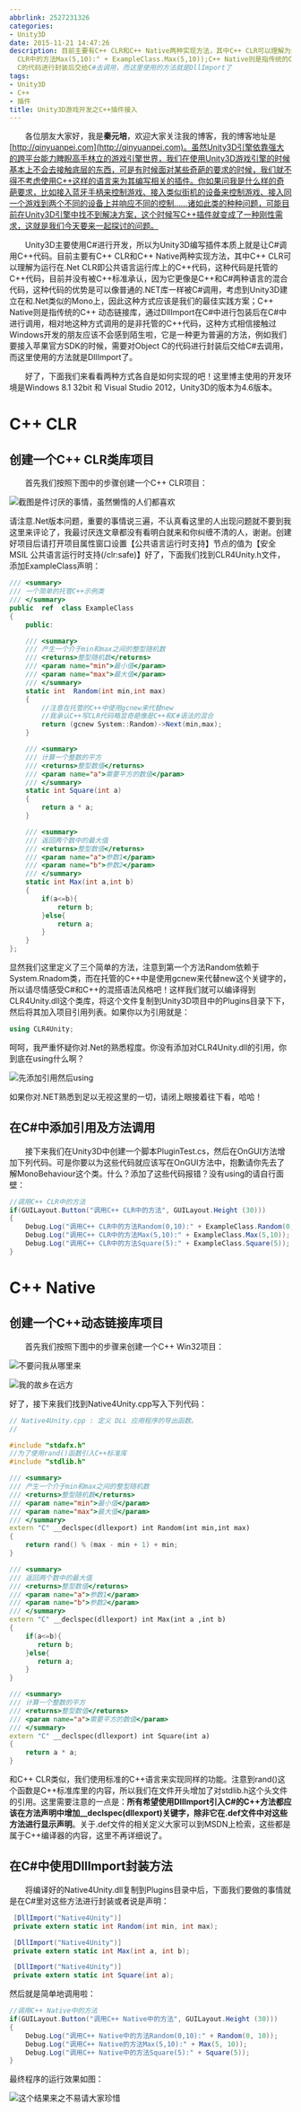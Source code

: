 ```yaml
---
abbrlink: 2527231326
categories:
- Unity3D
date: 2015-11-21 14:47:26
description: 目前主要有C++ CLR和C++ Native两种实现方法，其中C++ CLR可以理解为运行在.Net CLR即公共语言运行库上的C++代码，这种代码是托管的C++代码，目前并没有被C++标准承认，因为它更像是C++和C#两种语言的混合代码，这种代码的优势是可以像普通的.NET库一样被C#调用，考虑到Unity3D建立在和.Net类似的Mono上，因此这种方式应该是我们的最佳实践方案;Debug.Log("调用C++
  CLR中的方法Max(5,10):" + ExampleClass.Max(5,10));C++ Native则是指传统的C++ 动态链接库，通过DllImport在C#中进行包装后在C#中进行调用，相对地这种方式调用的是非托管的C++代码，这种方式相信接触过Windows开发的朋友应该不会感到陌生啦，它是一种更为普遍的方法，例如我们要接入苹果官方SDK的时候，需要对Object
  C的代码进行封装后交给C#去调用，而这里使用的方法就是DllImport了
tags:
- Unity3D
- C++
- 插件
title: Unity3D游戏开发之C++插件接入
---
```


&emsp;&emsp;各位朋友大家好，我是**秦元培**，欢迎大家关注我的博客，我的博客地址是[http://qinyuanpei.com](http://qinyuanpei.com)。虽然Unity3D引擎依靠强大的跨平台能力睥睨高手林立的游戏引擎世界，我们在使用Unity3D游戏引擎的时候基本上不会去接触底层的东西，可是有时候面对某些奇葩的要求的时候，我们就不得不考虑使用C++这样的语言来为其编写相关的插件。你如果问我是什么样的奇葩要求，比如接入蓝牙手柄来控制游戏、接入类似街机的设备来控制游戏、接入同一个游戏到两个不同的设备上并响应不同的控制......诸如此类的种种问题，可能目前在Unity3D引擎中找不到解决方案，这个时候写C++插件就变成了一种刚性需求，这就是我们今天要来一起探讨的问题。

<!--more-->

&emsp;&emsp;Unity3D主要使用C#进行开发，所以为Unity3D编写插件本质上就是让C#调用C++代码。目前主要有C++ CLR和C++ Native两种实现方法，其中C++ CLR可以理解为运行在.Net CLR即公共语言运行库上的C++代码，这种代码是托管的C++代码，目前并没有被C++标准承认，因为它更像是C++和C#两种语言的混合代码，这种代码的优势是可以像普通的.NET库一样被C#调用，考虑到Unity3D建立在和.Net类似的Mono上，因此这种方式应该是我们的最佳实践方案；C++ Native则是指传统的C++ 动态链接库，通过DllImport在C#中进行包装后在C#中进行调用，相对地这种方式调用的是非托管的C++代码，这种方式相信接触过Windows开发的朋友应该不会感到陌生啦，它是一种更为普遍的方法，例如我们要接入苹果官方SDK的时候，需要对Object C的代码进行封装后交给C#去调用，而这里使用的方法就是DllImport了。

&emsp;&emsp;好了，下面我们来看看两种方式各自是如何实现的吧！这里博主使用的开发环境是Windows 8.1 32bit 和 Visual Studio 2012，Unity3D的版本为4.6版本。

# C++ CLR

## 创建一个C++ CLR类库项目
&emsp;&emsp;首先我们按照下图中的步骤创建一个C++ CLR项目：

![截图是件讨厌的事情，虽然懒惰的人们都喜欢](https://ww1.sinaimg.cn/large/4c36074fly1fzix18bmvyj20qi0gwdgh.jpg)

请注意.Net版本问题，重要的事情说三遍，不认真看这里的人出现问题就不要到我这里来评论了，我最讨厌连文章都没有看明白就来和你纠缠不清的人，谢谢。创建好项目后请打开项目属性窗口设置【公共语言运行时支持】节点的值为【安全 MSIL 公共语言运行时支持(/clr:safe)】好了，下面我们找到CLR4Unity.h文件，添加ExampleClass声明：

```csharp
/// <summary>
/// 一个简单的托管C++示例类
/// </summary>
public  ref  class ExampleClass
{
	public:

	/// <summary>
	/// 产生一个介于min和max之间的整型随机数
	/// <returns>整型随机数</returns>
	/// <param name="min">最小值</param>
	/// <param name="max">最大值</param>
	/// </summary>
	static int  Random(int min,int max)
	{
		//注意在托管的C++中使用gcnew来代替new
		//我承认C++写CLR代码略显奇葩像是C++和C#语法的混合
		return (gcnew System::Random)->Next(min,max);
	}

	/// <summary>
	/// 计算一个整数的平方
	/// <returns>整型数值</returns>
	/// <param name="a">需要平方的数值</param>
	/// </summary>
	static int Square(int a)
	{
		return a * a;
	}

	/// <summary>
	/// 返回两个数中的最大值
    /// <returns>整型数值</returns>
	/// <param name="a">参数1</param>
	/// <param name="b">参数2</param>
	/// </summary>
	static int Max(int a,int b)
	{
		if(a<=b){
			return b;
		}else{
			return a;
		}
	}
};
```

显然我们这里定义了三个简单的方法，注意到第一个方法Random依赖于System.Rnadom类，而在托管的C++中是使用gcnew来代替new这个关键字的，所以请尽情感受C#和C++的混搭语法风格吧！这样我们就可以编译得到CLR4Unity.dll这个类库，将这个文件复制到Unity3D项目中的Plugins目录下下，然后将其加入项目引用列表。如果你以为引用就是：
```csharp
using CLR4Unity;
```
呵呵，我严重怀疑你对.Net的熟悉程度。你没有添加对CLR4Unity.dll的引用，你到底在using什么啊？

![先添加引用然后using](https://ww1.sinaimg.cn/large/None.jpg)

如果你对.NET熟悉到足以无视这里的一切，请闭上眼接着往下看，哈哈！

## 在C#中添加引用及方法调用
&emsp;&emsp;接下来我们在Unity3D中创建一个脚本PluginTest.cs，然后在OnGUI方法增加下列代码。可是你要以为这些代码就应该写在OnGUI方法中，抱歉请你先去了解MonoBehaviour这个类。什么？添加了这些代码报错？没有using的请自行面壁：
```csharp
//调用C++ CLR中的方法
if(GUILayout.Button("调用C++ CLR中的方法", GUILayout.Height (30))) 
{
	Debug.Log("调用C++ CLR中的方法Random(0,10):" + ExampleClass.Random(0,10));
	Debug.Log("调用C++ CLR中的方法Max(5,10):" + ExampleClass.Max(5,10));
	Debug.Log("调用C++ CLR中的方法Square(5):" + ExampleClass.Square(5));
}
```
# C++ Native
## 创建一个C++动态链接库项目
&emsp;&emsp;首先我们按照下图中的步骤来创建一个C++ Win32项目：

![不要问我从哪里来](https://ww1.sinaimg.cn/large/None.jpg)

![我的故乡在远方](https://ww1.sinaimg.cn/large/None.jpg)

好了，接下来我们找到Native4Unity.cpp写入下列代码：

```cpp
// Native4Unity.cpp : 定义 DLL 应用程序的导出函数。
//

#include "stdafx.h"
//为了使用rand()函数引入C++标准库
#include "stdlib.h"

/// <summary>
/// 产生一个介于min和max之间的整型随机数
/// <returns>整型随机数</returns>
/// <param name="min">最小值</param>
/// <param name="max">最大值</param>
/// </summary>
extern "C" __declspec(dllexport) int Random(int min,int max)
{
	return rand() % (max - min + 1) + min;
}

/// <summary>
/// 返回两个数中的最大值
/// <returns>整型数值</returns>
/// <param name="a">参数1</param>
/// <param name="b">参数2</param>
/// </summary>
extern "C" __declspec(dllexport) int Max(int a ,int b)
{
	if(a<=b){
	   return b;
    }else{
	   return a;
	}
}

/// <summary>
/// 计算一个整数的平方
/// <returns>整型数值</returns>
/// <param name="a">需要平方的数值</param>
/// </summary>
extern "C" __declspec(dllexport) int Square(int a)
{
	return a * a;
}
```
和C++ CLR类似，我们使用标准的C++语言来实现同样的功能。注意到rand()这个函数是C++标准库里的内容，所以我们在文件开头增加了对stdlib.h这个头文件的引用。这里需要注意的一点是：**所有希望使用DllImport引入C#的C++方法都应该在方法声明中增加__declspec(dllexport)关键字，除非它在.def文件中对这些方法进行显示声明**。关于.def文件的相关定义大家可以到MSDN上检索，这些都是属于C++编译器的内容，这里不再详细说了。

## 在C#中使用DllImport封装方法

&emsp;&emsp;将编译好的Native4Unity.dll复制到Plugins目录中后，下面我们要做的事情就是在C#里对这些方法进行封装或者说是声明：

```csharp
 [DllImport("Native4Unity")]
 private extern static int Random(int min, int max);

 [DllImport("Native4Unity")]
 private extern static int Max(int a, int b);

 [DllImport("Native4Unity")]
 private extern static int Square(int a);
```

然后就是简单地调用啦：

```csharp
//调用C++ Native中的方法
if(GUILayout.Button("调用C++ Native中的方法", GUILayout.Height (30))) 
{
    Debug.Log("调用C++ Native中的方法Random(0,10):" + Random(0, 10));
    Debug.Log("调用C++ Native的方法Max(5,10):" + Max(5, 10));
    Debug.Log("调用C++ Native中的方法Square(5):" + Square(5));
}
```

最终程序的运行效果如图：

![这个结果来之不易请大家珍惜](https://ww1.sinaimg.cn/large/4c36074fly1fz68jlzlyqj20kr08edfr.jpg)